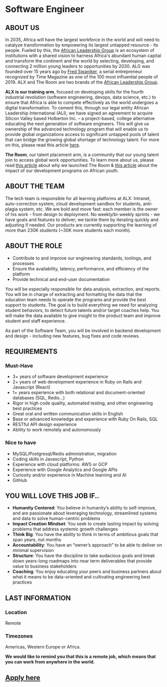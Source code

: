 # Software Engineer

## ABOUT US

In 2035, Africa will have the largest workforce in the world and will need to catalyze transformation by empowering its largest untapped resource - its people.
Fueled by this, the [African Leadership Group](https://algroup.org/) is an ecosystem of institutions with a shared vision to harness Africa's abundant human capital and transform the continent and the world by selecting, developing, and connecting 2 million young leaders to opportunities by 2030.
ALG was founded over 15 years ago by [Fred Swaniker](https://time.com/collection/100-most-influential-people-2019/5567703/fred-swaniker/), a serial entrepreneur recognized by Time Magazine as one of the 100 most influential people of 2019.
ALX and The Room are two brands of the [African Leadership Group](https://algroup.org/). 


**ALX is our training arm**, focused on developing skills for the fourth industrial revolution (software engineering, devops, data science, etc.) to ensure that Africa is able to compete effectively as the world undergoes a digital transformation.
To cement this, through our legal entity  African Leadership International (ALI), we have signed an agreement to acquire Silicon Valley based Holberton Inc. – a project-based, college alternative educating the next generation of software engineers.
This will give us ownership of the advanced technology program that will enable us to provide global organizations access to significant untapped pools of talent that can bridge the growing global shortage of technology talent.
For more on this, please read this article [here](https://www.linkedin.com/pulse/africa-comes-silicon-valley-fred-swaniker/?trackingId=Vxz4ynHrTdKfkOF4URKLtQ%3D%3D). 


**The Room**, our talent placement arm, is a community that our young talent join to access global work opportunities. To learn more about us, please read [this article](https://www.linkedin.com/pulse/relationships-how-change-world-fred-swaniker/) about why we launched The Room & [this article](https://www.linkedin.com/pulse/most-inspiring-conversation-ive-had-year-fred-swaniker/?trackingId=hneNVU%2BjUqov2R6A2CD6Dw%3D%3D) about the impact of our development programs on African youth. 


## ABOUT THE TEAM

The tech team is responsible for all learning platforms at ALX: Intranet, auto-correction system, cloud development sandbox for students, anti-plagia system, etc.
We are bold and move fast: each member is the owner of his work - from design to deployment.
No weekly/bi-weekly sprints - we have goals and features to deliver; we tackle them by iterating quickly and adjusting if needed.
Our products are currently supporting the learning of more than 230K students (~30K more students each month).


## ABOUT THE ROLE

- Contribute to and improve our engineering standards, toolings, and processes
- Ensure the availability, latency, performance, and efficiency of the platform
- Provide technical and end-user documentation

You will be especially responsible for data analysis, extraction, and reports.
You will be in charge of extracting and formatting the data that the education team needs to operate the programs and provide the best support to students.
The goal is to build everything we need for analyzing student behaviors, to detect future talents and/or target coaches help.
You will make the data available to give insight to the product team and improve student and staff experience.

As part of the Software Team, you will be involved in backend development and design - including new features, bug fixes and code reviews.


## REQUIREMENTS

### Must-Have

- 3+ years of software development experience
- 2+ years of web development experience in Ruby on Rails and Javascript (React)
- 1+ years experience with both relational and document-oriented databases (SQL, Redis...)
- Rigor in high code quality, automated testing, and other engineering best practices
- Great oral and written communication skills in English
- Base or advanced knowledge and experience with Ruby On Rails, SQL
- RESTful API design experience
- Ability to work remotely and autonomously

### Nice to have

- MySQL/Postgresql/Redis administration, migration
- Coding skills in Javascript, Python
- Experience with cloud platforms: AWS or GCP
- Experience with Google Analytics and Google APIs
- Curiosity and/or experience in Machine learning and AI
- GitHub


## YOU WILL LOVE THIS JOB IF..

- **Humanity Centered**: You believe in humanity’s ability to self-improve, and are passionate about  leveraging technology, streamlined systems and data to solve human-centric problems
- **Impact Creation Mindset**: You seek to create lasting impact by solving problems that address  systemic growth challenges
- **Think Big**: You have the ability to think in terms of ambitious goals that span years, not months
- **Accountability**: You have an “owner’s approach” to be able to deliver on minimal supervision
- **Structure**: You have the discipline to take audacious goals and break down years-long roadmaps  into near term deliverables that provide value to business stakeholders
- **Coaching**: You enjoy educating your peers and business partners about what it means to be  data-oriented and cultivating engineering best practices


## LAST INFORMATION

### Location

Remote

### Timezones

Americas, Western Europe or Africa.


**We would like to remind you that this is a remote job, which means that you can work from anywhere in the world.**

## [Apply here](../HOWTO.md)

